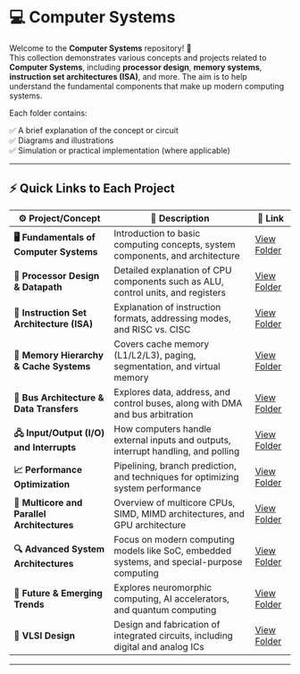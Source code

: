 # 💻 Computer Systems

Welcome to the **Computer Systems** repository! 🎉  
This collection demonstrates various concepts and projects related to **Computer Systems**, including **processor design**, **memory systems**, **instruction set architectures (ISA)**, and more. The aim is to help understand the fundamental components that make up modern computing systems.

Each folder contains:

✅ A brief explanation of the concept or circuit  
✅ Diagrams and illustrations  
✅ Simulation or practical implementation (where applicable)  

---

## ⚡ Quick Links to Each Project

| ⚙️ Project/Concept                      | 📜 Description                                                                  | 🔗 Link                                              |
|-----------------------------------------|---------------------------------------------------------------------------------|-----------------------------------------------------|
| **🖥️ Fundamentals of Computer Systems**  | Introduction to basic computing concepts, system components, and architecture  | [View Folder](./Fundamentals)       |
| **🧠 Processor Design & Datapath**       | Detailed explanation of CPU components such as ALU, control units, and registers | [View Folder](./Processor)   |
| **🧮 Instruction Set Architecture (ISA)**| Explanation of instruction formats, addressing modes, and RISC vs. CISC          | [View Folder](./ISA)                |
| **💾 Memory Hierarchy & Cache Systems**  | Covers cache memory (L1/L2/L3), paging, segmentation, and virtual memory        | [View Folder](./Memory_Hierarchy)   |
| **🧰 Bus Architecture & Data Transfers** | Explores data, address, and control buses, along with DMA and bus arbitration    | [View Folder](.//Bus)   |
| **🖧 Input/Output (I/O) and Interrupts** | How computers handle external inputs and outputs, interrupt handling, and polling| [View Folder](./IO)      |
| **📈 Performance Optimization**          | Pipelining, branch prediction, and techniques for optimizing system performance  | [View Folder](./Performance)  |
| **🧩 Multicore and Parallel Architectures**| Overview of multicore CPUs, SIMD, MIMD architectures, and GPU architecture      | [View Folder](./Multicore_Parallel) |
| **🔍 Advanced System Architectures**     | Focus on modern computing models like SoC, embedded systems, and special-purpose computing | [View Folder](./Advanced_Architectures) |
| **🔮 Future & Emerging Trends**          | Explores neuromorphic computing, AI accelerators, and quantum computing         | [View Folder](./Future_Trends)      |
| **🔲 VLSI Design**                       | Design and fabrication of integrated circuits, including digital and analog ICs | [View Folder](./VLSI)        |

---

